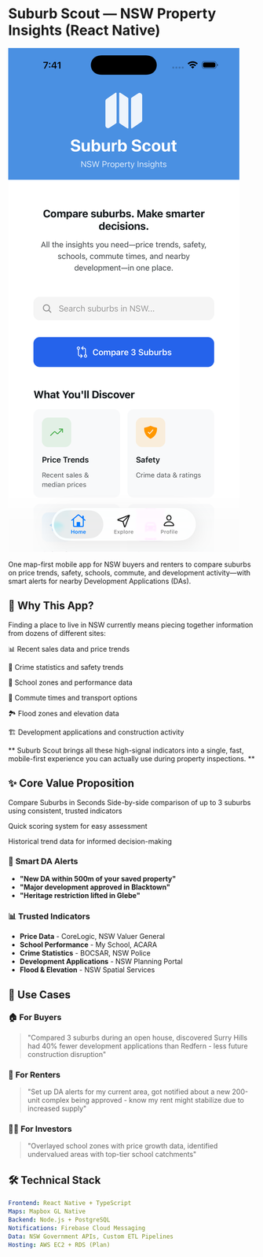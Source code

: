 # Suburb Scout — NSW Property Insights (React Native)

![Suburb Scout App Screenshot](screenshot.png)

One map-first mobile app for NSW buyers and renters to compare suburbs on price trends, safety, schools, commute, and development activity—with smart alerts for nearby Development Applications (DAs).

## 🎯 Why This App?
Finding a place to live in NSW currently means piecing together information from dozens of different sites:

📊 Recent sales data and price trends

🚨 Crime statistics and safety trends

🏫 School zones and performance data

🚆 Commute times and transport options

🏞️ Flood zones and elevation data

🏗️ Development applications and construction activity

** Suburb Scout brings all these high-signal indicators into a single, fast, mobile-first experience you can actually use during property inspections. ** 


## ✨ Core Value Proposition
Compare Suburbs in Seconds
Side-by-side comparison of up to 3 suburbs using consistent, trusted indicators

Quick scoring system for easy assessment

Historical trend data for informed decision-making

### 🔔 **Smart DA Alerts**
- **"New DA within 500m of your saved property"**
- **"Major development approved in Blacktown"**
- **"Heritage restriction lifted in Glebe"**

### 📊 **Trusted Indicators**
- **Price Data** - CoreLogic, NSW Valuer General
- **School Performance** - My School, ACARA
- **Crime Statistics** - BOCSAR, NSW Police
- **Development Applications** - NSW Planning Portal
- **Flood & Elevation** - NSW Spatial Services

## 🎯 Use Cases

### 🏠 **For Buyers**
> "Compared 3 suburbs during an open house, discovered Surry Hills had 40% fewer development applications than Redfern - less future construction disruption"

### 🏡 **For Renters**
> "Set up DA alerts for my current area, got notified about a new 200-unit complex being approved - know my rent might stabilize due to increased supply"

### 👨‍💼 **For Investors**
> "Overlayed school zones with price growth data, identified undervalued areas with top-tier school catchments"


## 🛠️ Technical Stack

```yaml
Frontend: React Native + TypeScript
Maps: Mapbox GL Native
Backend: Node.js + PostgreSQL
Notifications: Firebase Cloud Messaging
Data: NSW Government APIs, Custom ETL Pipelines
Hosting: AWS EC2 + RDS (Plan)